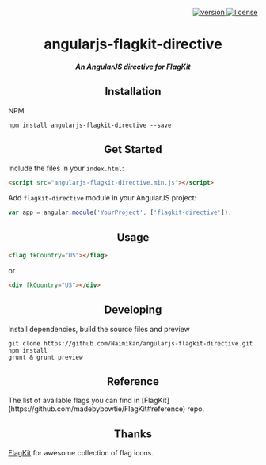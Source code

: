 <p align="right">
  <a href="https://www.npmjs.com/package/angularjs-flagkit-directive">
    <img src="https://img.shields.io/npm/v/angularjs-flagkit-directive.svg" alt="version" />
  </a>
  <a href="LICENSE">
    <img src="https://img.shields.io/npm/l/angularjs-flagkit-directive.svg" alt="license" />
  </a>
</p>

<h1 align="center">angularjs-flagkit-directive</h1>

<h5 align="center">An AngularJS directive for FlagKit</h5>

<h2 align="center">Installation</h2>

NPM
```shell
npm install angularjs-flagkit-directive --save
```

<h2 align="center">Get Started</h2>

Include the files in your `index.html`:
```html
<script src="angularjs-flagkit-directive.min.js"></script>
```

Add `flagkit-directive` module in your AngularJS project:
```javascript
var app = angular.module('YourProject', ['flagkit-directive']);
```

<h2 align="center">Usage</h2>

```html
<flag fkCountry="US"></flag>
```
or
```html
<div fkCountry="US"></div>
```

<h2 align="center">Developing</h2>

Install dependencies, build the source files and preview

```shell
git clone https://github.com/Naimikan/angularjs-flagkit-directive.git
npm install
grunt & grunt preview
```

<h2 align="center">Reference</h2>
The list of available flags you can find in [FlagKit](https://github.com/madebybowtie/FlagKit#reference) repo.

<h2 align="center">Thanks</h2>

[FlagKit](https://github.com/madebybowtie/FlagKit) for awesome collection of flag icons.
